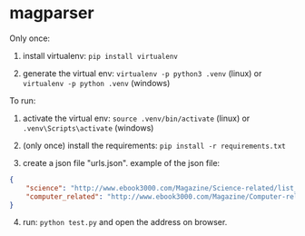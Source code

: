 # magparser

Only once:

1. install virtualenv: `pip install virtualenv`

2. generate the virtual env: `virtualenv -p python3 .venv` (linux) or `virtualenv -p python .venv` (windows)

To run:

1. activate the virtual env: `source .venv/bin/activate` (linux) or `.venv\Scripts\activate` (windows)

2. (only once) install the requirements: `pip install -r requirements.txt`

3. create a json file "urls.json". example of the json file:

```json
{
    "science": "http://www.ebook3000.com/Magazine/Science-related/list_74_%s.html",
    "computer_related": "http://www.ebook3000.com/Magazine/Computer-related/list_64_%s.html"
}
```

4. run: `python test.py` and open the address on browser.
